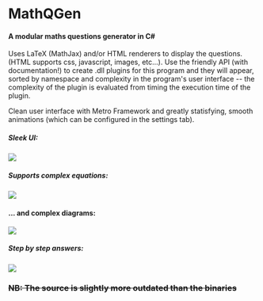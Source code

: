 # MathQGen
#### A modular maths questions generator in C<span>#</span>

Uses LaTeX (MathJax) and/or HTML renderers to display the questions. (HTML supports css, javascript, images, etc...).
Use the friendly API (with documentation!) to create .dll plugins for this program and they will appear, sorted by namespace and complexity in the program's user interface -- the complexity of the plugin is evaluated from timing the execution time of the plugin.

Clean user interface with Metro Framework and greatly statisfying, smooth animations (which can be configured in the settings tab).

##### Sleek UI:
![](http://i.snag.gy/R3gCj.jpg)

##### Supports complex equations:
![](http://i.snag.gy/2nOOv.jpg)

#### ... and complex diagrams:
![](http://i.snag.gy/p8HfP.jpg)

##### Step by step answers:
![](http://i.snag.gy/afg7L.jpg)



<s><h3>NB: The source is slightly more outdated than the binaries</h3></s>
